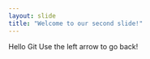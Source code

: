 ```yaml
---
layout: slide
title: "Welcome to our second slide!"
---
```

Hello Git
Use the left arrow to go back!
